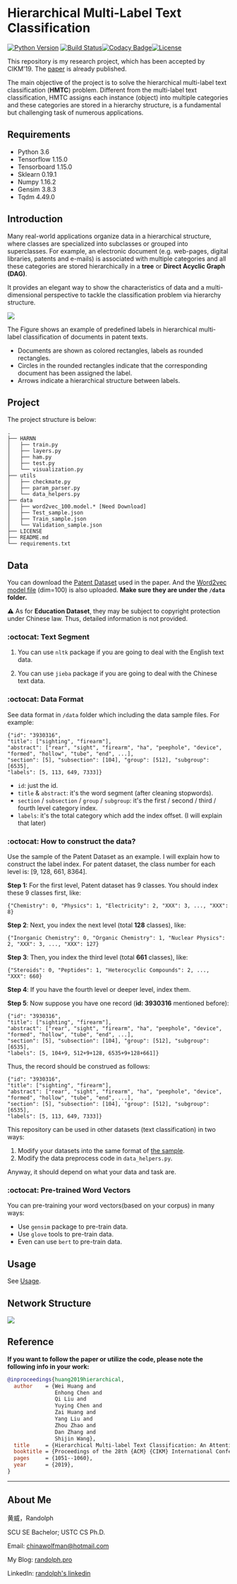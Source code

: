 # Hierarchical Multi-Label Text Classification

[![Python Version](https://img.shields.io/badge/language-python3.6-blue.svg)](https://www.python.org/downloads/) [![Build Status](https://travis-ci.org/RandolphVI/Hierarchical-Multi-Label-Text-Classification.svg?branch=master)](https://travis-ci.org/RandolphVI/Hierarchical-Multi-Label-Text-Classification)[![Codacy Badge](https://api.codacy.com/project/badge/Grade/80fe0da5f16146219a5d0a66f8c8ed70)](https://www.codacy.com/manual/chinawolfman/Hierarchical-Multi-Label-Text-Classification?utm_source=github.com&amp;utm_medium=referral&amp;utm_content=RandolphVI/Hierarchical-Multi-Label-Text-Classification&amp;utm_campaign=Badge_Grade)[![License](https://img.shields.io/github/license/RandolphVI/Hierarchical-Multi-Label-Text-Classification.svg)](https://www.apache.org/licenses/LICENSE-2.0) 

This repository is my research project, which has been accepted by CIKM'19. The [paper](https://dl.acm.org/citation.cfm?id=3357384.3357885) is already published.

The main objective of the project is to solve the hierarchical multi-label text classification (**HMTC**) problem. Different from the multi-label text classification, HMTC assigns each instance (object) into multiple categories and these categories are stored in a hierarchy structure, is a fundamental but challenging task of numerous applications.

## Requirements

- Python 3.6
- Tensorflow 1.15.0
- Tensorboard 1.15.0
- Sklearn 0.19.1
- Numpy 1.16.2
- Gensim 3.8.3
- Tqdm 4.49.0

## Introduction

Many real-world applications organize data in a hierarchical structure, where classes are specialized into subclasses or grouped into superclasses. For example, an electronic document (e.g. web-pages, digital libraries, patents and e-mails) is associated with multiple categories and all these categories are stored hierarchically in a **tree** or **Direct Acyclic Graph (DAG)**. 

It provides an elegant way to show the characteristics of data and a multi-dimensional perspective to tackle the classification problem via hierarchy structure. 

![](https://farm8.staticflickr.com/7806/31717892987_e2e851eaaf_o.png)

The Figure shows an example of predefined labels in hierarchical multi-label classification of documents in patent texts. 

- Documents are shown as colored rectangles, labels as rounded rectangles. 
- Circles in the rounded rectangles indicate that the corresponding document has been assigned the label. 
- Arrows indicate a hierarchical structure between labels.

## Project

The project structure is below:

```text
.
├── HARNN
│   ├── train.py
│   ├── layers.py
│   ├── ham.py
│   ├── test.py
│   └── visualization.py
├── utils
│   ├── checkmate.py
│   ├── param_parser.py
│   └── data_helpers.py
├── data
│   ├── word2vec_100.model.* [Need Download]
│   ├── Test_sample.json
│   ├── Train_sample.json
│   └── Validation_sample.json
├── LICENSE
├── README.md
└── requirements.txt
```

## Data

You can download the [Patent Dataset](https://drive.google.com/open?id=1So3unr5p_vlYq31gE0Ly07Z2XTvD5QlM) used in the paper. And the [Word2vec model file](https://drive.google.com/file/d/1tZ9WPXkoJmWwtcnOU8S_KGPMp8wnYohR/view?usp=sharing) (dim=100) is also uploaded. **Make sure they are under the `/data` folder.**

:warning: As for **Education Dataset**, they may be subject to copyright protection under Chinese law. Thus, detailed information is not provided.

### :octocat: Text Segment

1. You can use `nltk` package if you are going to deal with the English text data.

2. You can use `jieba` package if you are going to deal with the Chinese text data.

### :octocat: Data Format

See data format in `/data` folder which including the data sample files. For example:

```
{"id": "3930316", 
"title": ["sighting", "firearm"], 
"abstract": ["rear", "sight", "firearm", "ha", "peephole", "device", "formed", "hollow", "tube", "end", ...], 
"section": [5], "subsection": [104], "group": [512], "subgroup": [6535], 
"labels": [5, 113, 649, 7333]}
```

- `id`: just the id.
- `title` & `abstract`: it's the word segment (after cleaning stopwords).
- `section` / `subsection` / `group` / `subgroup`: it's the first / second / third / fourth level category index.
- `labels`: it's the total category which add the index offset. (I will explain that later)

### :octocat: How to construct the data?

Use the sample of the Patent Dataset as an example. I will explain how to construct the label index. 
For patent dataset, the class number for each level is: [9, 128, 661, 8364].

**Step 1:** For the first level, Patent dataset has 9 classes. You should index these 9 classes first, like:

```
{"Chemistry": 0, "Physics": 1, "Electricity": 2, "XXX": 3, ..., "XXX": 8}
```

**Step 2**: Next, you index the next level (total **128** classes), like:

```
{"Inorganic Chemistry": 0, "Organic Chemistry": 1, "Nuclear Physics": 2, "XXX": 3, ..., "XXX": 127}
```

**Step 3**: Then, you index the third level (total **661** classes), like:

```
{"Steroids": 0, "Peptides": 1, "Heterocyclic Compounds": 2, ..., "XXX": 660}
```

**Step 4**: If you have the fourth level or deeper level, index them.

**Step 5**: Now suppose you have one record (**id: 3930316** mentioned before):

```
{"id": "3930316", 
"title": ["sighting", "firearm"], 
"abstract": ["rear", "sight", "firearm", "ha", "peephole", "device", "formed", "hollow", "tube", "end", ...], 
"section": [5], "subsection": [104], "group": [512], "subgroup": [6535],
"labels": [5, 104+9, 512+9+128, 6535+9+128+661]}
```

Thus, the record should be construed as follows:

```
{"id": "3930316", 
"title": ["sighting", "firearm"], 
"abstract": ["rear", "sight", "firearm", "ha", "peephole", "device", "formed", "hollow", "tube", "end", ...], 
"section": [5], "subsection": [104], "group": [512], "subgroup": [6535], 
"labels": [5, 113, 649, 7333]}
```

This repository can be used in other datasets (text classification) in two ways:
1. Modify your datasets into the same format of [the sample](https://github.com/RandolphVI/Hierarchical-Multi-Label-Text-Classification/tree/master/data).
2. Modify the data preprocess code in `data_helpers.py`.

Anyway, it should depend on what your data and task are.

### :octocat: Pre-trained Word Vectors

You can pre-training your word vectors(based on your corpus) in many ways:
- Use `gensim` package to pre-train data.
- Use `glove` tools to pre-train data.
- Even can use `bert` to pre-train data.

## Usage

See [Usage](https://github.com/RandolphVI/Hierarchical-Multi-Label-Text-Classification/blob/master/Usage.md).

## Network Structure

![](https://live.staticflickr.com/65535/48647692206_2e5e6e7f13_o.png)

## Reference

**If you want to follow the paper or utilize the code, please note the following info in your work:** 

```bibtex
@inproceedings{huang2019hierarchical,
  author    = {Wei Huang and
               Enhong Chen and
               Qi Liu and
               Yuying Chen and
               Zai Huang and
               Yang Liu and
               Zhou Zhao and
               Dan Zhang and
               Shijin Wang},
  title     = {Hierarchical Multi-label Text Classification: An Attention-based Recurrent Network Approach},
  booktitle = {Proceedings of the 28th {ACM} {CIKM} International Conference on Information and Knowledge Management, {CIKM} 2019, Beijing, CHINA, Nov 3-7, 2019},
  pages     = {1051--1060},
  year      = {2019},
}
```
---

## About Me

黄威，Randolph

SCU SE Bachelor; USTC CS Ph.D.

Email: chinawolfman@hotmail.com

My Blog: [randolph.pro](http://randolph.pro)

LinkedIn: [randolph's linkedin](https://www.linkedin.com/in/randolph-%E9%BB%84%E5%A8%81/)
